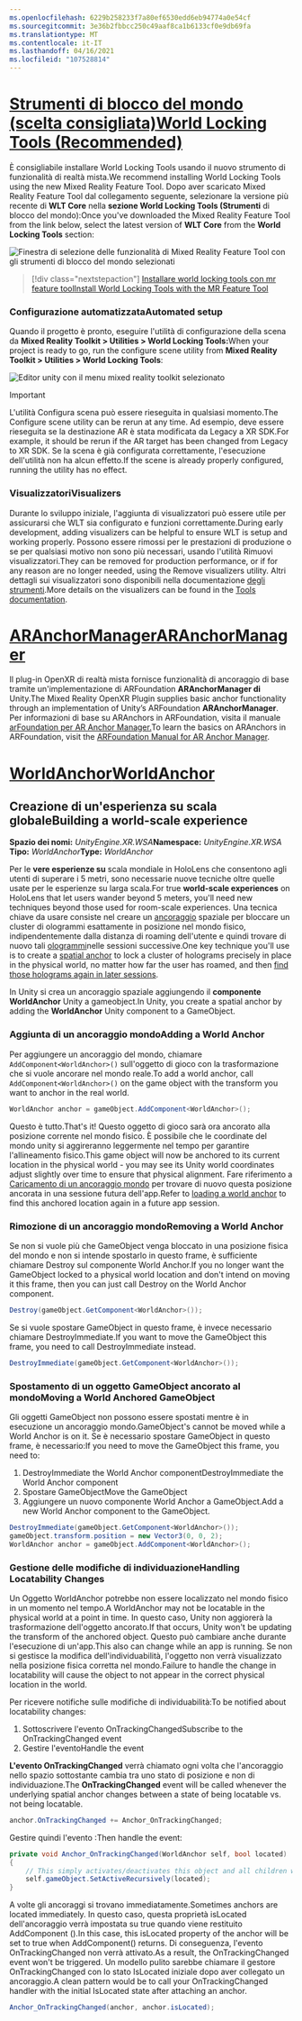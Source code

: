 ```yaml
---
ms.openlocfilehash: 6229b258233f7a80ef6530edd6eb94774a0e54cf
ms.sourcegitcommit: 3e36b2fbbcc250c49aaf8ca1b6133cf0e9db69fa
ms.translationtype: MT
ms.contentlocale: it-IT
ms.lasthandoff: 04/16/2021
ms.locfileid: "107528814"
---
```

# <a name="world-locking-tools-recommended"></a>[<span data-ttu-id="110f3-101">Strumenti di blocco del mondo (scelta consigliata)</span><span class="sxs-lookup"><span data-stu-id="110f3-101">World Locking Tools (Recommended)</span></span>](#tab/wlt)

<span data-ttu-id="110f3-102">È consigliabile installare World Locking Tools usando il nuovo strumento di funzionalità di realtà mista.</span><span class="sxs-lookup"><span data-stu-id="110f3-102">We recommend installing World Locking Tools using the new Mixed Reality Feature Tool.</span></span> <span data-ttu-id="110f3-103">Dopo aver scaricato Mixed Reality Feature Tool dal collegamento seguente, selezionare la versione più recente di **WLT Core** nella **sezione World Locking Tools (Strumenti** di blocco del mondo):</span><span class="sxs-lookup"><span data-stu-id="110f3-103">Once you've downloaded the Mixed Reality Feature Tool from the link below, select the latest version of **WLT Core** from the **World Locking Tools** section:</span></span>

![Finestra di selezione delle funzionalità di Mixed Reality Feature Tool con gli strumenti di blocco del mondo selezionati](../../images/spatial-anchors-setup-img-01.png)

> [!div class="nextstepaction"]
> [<span data-ttu-id="110f3-105">Installare world locking tools con mr feature tool</span><span class="sxs-lookup"><span data-stu-id="110f3-105">Install World Locking Tools with the MR Feature Tool</span></span>](../../welcome-to-mr-feature-tool.md)

### <a name="automated-setup"></a><span data-ttu-id="110f3-106">Configurazione automatizzata</span><span class="sxs-lookup"><span data-stu-id="110f3-106">Automated setup</span></span>

<span data-ttu-id="110f3-107">Quando il progetto è pronto, eseguire l'utilità di configurazione della scena da **Mixed Reality Toolkit > Utilities > World Locking Tools:**</span><span class="sxs-lookup"><span data-stu-id="110f3-107">When your project is ready to go, run the configure scene utility from **Mixed Reality Toolkit > Utilities > World Locking Tools**:</span></span>

![Editor unity con il menu mixed reality toolkit selezionato](../../images/world-locking-configuration-img-01.jpeg)

> [!IMPORTANT]
> <span data-ttu-id="110f3-109">L'utilità Configura scena può essere rieseguita in qualsiasi momento.</span><span class="sxs-lookup"><span data-stu-id="110f3-109">The Configure scene utility can be rerun at any time.</span></span> <span data-ttu-id="110f3-110">Ad esempio, deve essere rieseguita se la destinazione AR è stata modificata da Legacy a XR SDK.</span><span class="sxs-lookup"><span data-stu-id="110f3-110">For example, it should be rerun if the AR target has been changed from Legacy to XR SDK.</span></span> <span data-ttu-id="110f3-111">Se la scena è già configurata correttamente, l'esecuzione dell'utilità non ha alcun effetto.</span><span class="sxs-lookup"><span data-stu-id="110f3-111">If the scene is already properly configured, running the utility has no effect.</span></span>

### <a name="visualizers"></a><span data-ttu-id="110f3-112">Visualizzatori</span><span class="sxs-lookup"><span data-stu-id="110f3-112">Visualizers</span></span>

<span data-ttu-id="110f3-113">Durante lo sviluppo iniziale, l'aggiunta di visualizzatori può essere utile per assicurarsi che WLT sia configurato e funzioni correttamente.</span><span class="sxs-lookup"><span data-stu-id="110f3-113">During early development, adding visualizers can be helpful to ensure WLT is setup and working properly.</span></span> <span data-ttu-id="110f3-114">Possono essere rimossi per le prestazioni di produzione o se per qualsiasi motivo non sono più necessari, usando l'utilità Rimuovi visualizzatori.</span><span class="sxs-lookup"><span data-stu-id="110f3-114">They can be removed for production performance, or if for any reason are no longer needed, using the Remove visualizers utility.</span></span> <span data-ttu-id="110f3-115">Altri dettagli sui visualizzatori sono disponibili nella documentazione [degli strumenti](https://microsoft.github.io/MixedReality-WorldLockingTools-Unity/DocGen/Documentation/HowTos/Tools.html#visualizers).</span><span class="sxs-lookup"><span data-stu-id="110f3-115">More details on the visualizers can be found in the [Tools documentation](https://microsoft.github.io/MixedReality-WorldLockingTools-Unity/DocGen/Documentation/HowTos/Tools.html#visualizers).</span></span>

# <a name="aranchormanager"></a>[<span data-ttu-id="110f3-116">ARAnchorManager</span><span class="sxs-lookup"><span data-stu-id="110f3-116">ARAnchorManager</span></span>](#tab/anchorstore)

<span data-ttu-id="110f3-117">Il plug-in OpenXR di realtà mista fornisce funzionalità di ancoraggio di base tramite un'implementazione di ARFoundation **ARAnchorManager di** Unity.</span><span class="sxs-lookup"><span data-stu-id="110f3-117">The Mixed Reality OpenXR Plugin supplies basic anchor functionality through an implementation of Unity’s ARFoundation **ARAnchorManager**.</span></span> <span data-ttu-id="110f3-118">Per informazioni di base su ARAnchors in ARFoundation, visita il manuale [arFoundation per AR Anchor Manager.](https://docs.unity3d.com/Packages/com.unity.xr.arfoundation@4.1/manual/anchor-manager.html)</span><span class="sxs-lookup"><span data-stu-id="110f3-118">To learn the basics on ARAnchors in ARFoundation, visit the [ARFoundation Manual for AR Anchor Manager](https://docs.unity3d.com/Packages/com.unity.xr.arfoundation@4.1/manual/anchor-manager.html).</span></span> 

# <a name="worldanchor"></a>[<span data-ttu-id="110f3-119">WorldAnchor</span><span class="sxs-lookup"><span data-stu-id="110f3-119">WorldAnchor</span></span>](#tab/worldanchor)

## <a name="building-a-world-scale-experience"></a><span data-ttu-id="110f3-120">Creazione di un'esperienza su scala globale</span><span class="sxs-lookup"><span data-stu-id="110f3-120">Building a world-scale experience</span></span>

<span data-ttu-id="110f3-121">**Spazio dei nomi:** *UnityEngine.XR.WSA*</span><span class="sxs-lookup"><span data-stu-id="110f3-121">**Namespace:** *UnityEngine.XR.WSA*</span></span><br>
<span data-ttu-id="110f3-122">**Tipo:** *WorldAnchor*</span><span class="sxs-lookup"><span data-stu-id="110f3-122">**Type:** *WorldAnchor*</span></span>

<span data-ttu-id="110f3-123">Per le **vere esperienze su** scala mondiale in HoloLens che consentono agli utenti di superare i 5 metri, sono necessarie nuove tecniche oltre quelle usate per le esperienze su larga scala.</span><span class="sxs-lookup"><span data-stu-id="110f3-123">For true **world-scale experiences** on HoloLens that let users wander beyond 5 meters, you'll need new techniques beyond those used for room-scale experiences.</span></span> <span data-ttu-id="110f3-124">Una tecnica chiave da usare consiste nel creare un [ancoraggio](../../../../design/coordinate-systems.md#spatial-anchors) spaziale per bloccare un cluster di ologrammi esattamente in posizione nel mondo fisico, indipendentemente dalla distanza di roaming dell'utente e quindi trovare di nuovo tali [ologrammi](../../../../design/coordinate-systems.md#spatial-anchor-persistence)nelle sessioni successive.</span><span class="sxs-lookup"><span data-stu-id="110f3-124">One key technique you'll use is to create a [spatial anchor](../../../../design/coordinate-systems.md#spatial-anchors) to lock a cluster of holograms precisely in place in the physical world, no matter how far the user has roamed, and then [find those holograms again in later sessions](../../../../design/coordinate-systems.md#spatial-anchor-persistence).</span></span>

<span data-ttu-id="110f3-125">In Unity si crea un ancoraggio spaziale aggiungendo il **componente WorldAnchor** Unity a gameobject.</span><span class="sxs-lookup"><span data-stu-id="110f3-125">In Unity, you create a spatial anchor by adding the **WorldAnchor** Unity component to a GameObject.</span></span>

### <a name="adding-a-world-anchor"></a><span data-ttu-id="110f3-126">Aggiunta di un ancoraggio mondo</span><span class="sxs-lookup"><span data-stu-id="110f3-126">Adding a World Anchor</span></span>

<span data-ttu-id="110f3-127">Per aggiungere un ancoraggio del mondo, chiamare `AddComponent<WorldAnchor>()` sull'oggetto di gioco con la trasformazione che si vuole ancorare nel mondo reale.</span><span class="sxs-lookup"><span data-stu-id="110f3-127">To add a world anchor, call `AddComponent<WorldAnchor>()` on the game object with the transform you want to anchor in the real world.</span></span>

```cs
WorldAnchor anchor = gameObject.AddComponent<WorldAnchor>();
```

<span data-ttu-id="110f3-128">Questo è tutto.</span><span class="sxs-lookup"><span data-stu-id="110f3-128">That's it!</span></span> <span data-ttu-id="110f3-129">Questo oggetto di gioco sarà ora ancorato alla posizione corrente nel mondo fisico. È possibile che le coordinate del mondo unity si aggireranno leggermente nel tempo per garantire l'allineamento fisico.</span><span class="sxs-lookup"><span data-stu-id="110f3-129">This game object will now be anchored to its current location in the physical world - you may see its Unity world coordinates adjust slightly over time to ensure that physical alignment.</span></span> <span data-ttu-id="110f3-130">Fare riferimento a [Caricamento di un ancoraggio mondo](#loading-a-worldanchor) per trovare di nuovo questa posizione ancorata in una sessione futura dell'app.</span><span class="sxs-lookup"><span data-stu-id="110f3-130">Refer to [loading a world anchor](#loading-a-worldanchor) to find this anchored location again in a future app session.</span></span>

### <a name="removing-a-world-anchor"></a><span data-ttu-id="110f3-131">Rimozione di un ancoraggio mondo</span><span class="sxs-lookup"><span data-stu-id="110f3-131">Removing a World Anchor</span></span>

<span data-ttu-id="110f3-132">Se non si vuole più che GameObject venga bloccato in una posizione fisica del mondo e non si intende spostarlo in questo frame, è sufficiente chiamare Destroy sul componente World Anchor.</span><span class="sxs-lookup"><span data-stu-id="110f3-132">If you no longer want the GameObject locked to a physical world location and don't intend on moving it this frame, then you can just call Destroy on the World Anchor component.</span></span>

```cs
Destroy(gameObject.GetComponent<WorldAnchor>());
```

<span data-ttu-id="110f3-133">Se si vuole spostare GameObject in questo frame, è invece necessario chiamare DestroyImmediate.</span><span class="sxs-lookup"><span data-stu-id="110f3-133">If you want to move the GameObject this frame, you need to call DestroyImmediate instead.</span></span>

```cs
DestroyImmediate(gameObject.GetComponent<WorldAnchor>());
```

### <a name="moving-a-world-anchored-gameobject"></a><span data-ttu-id="110f3-134">Spostamento di un oggetto GameObject ancorato al mondo</span><span class="sxs-lookup"><span data-stu-id="110f3-134">Moving a World Anchored GameObject</span></span>

<span data-ttu-id="110f3-135">Gli oggetti GameObject non possono essere spostati mentre è in esecuzione un ancoraggio mondo.</span><span class="sxs-lookup"><span data-stu-id="110f3-135">GameObject's cannot be moved while a World Anchor is on it.</span></span> <span data-ttu-id="110f3-136">Se è necessario spostare GameObject in questo frame, è necessario:</span><span class="sxs-lookup"><span data-stu-id="110f3-136">If you need to move the GameObject this frame, you need to:</span></span>

1. <span data-ttu-id="110f3-137">DestroyImmediate the World Anchor component</span><span class="sxs-lookup"><span data-stu-id="110f3-137">DestroyImmediate the World Anchor component</span></span>
2. <span data-ttu-id="110f3-138">Spostare GameObject</span><span class="sxs-lookup"><span data-stu-id="110f3-138">Move the GameObject</span></span>
3. <span data-ttu-id="110f3-139">Aggiungere un nuovo componente World Anchor a GameObject.</span><span class="sxs-lookup"><span data-stu-id="110f3-139">Add a new World Anchor component to the GameObject.</span></span>

```cs
DestroyImmediate(gameObject.GetComponent<WorldAnchor>());
gameObject.transform.position = new Vector3(0, 0, 2);
WorldAnchor anchor = gameObject.AddComponent<WorldAnchor>();
```

### <a name="handling-locatability-changes"></a><span data-ttu-id="110f3-140">Gestione delle modifiche di individuazione</span><span class="sxs-lookup"><span data-stu-id="110f3-140">Handling Locatability Changes</span></span>

<span data-ttu-id="110f3-141">Un Oggetto WorldAnchor potrebbe non essere localizzato nel mondo fisico in un momento nel tempo.</span><span class="sxs-lookup"><span data-stu-id="110f3-141">A WorldAnchor may not be locatable in the physical world at a point in time.</span></span> <span data-ttu-id="110f3-142">In questo caso, Unity non aggiorerà la trasformazione dell'oggetto ancorato.</span><span class="sxs-lookup"><span data-stu-id="110f3-142">If that occurs, Unity won't be updating the transform of the anchored object.</span></span> <span data-ttu-id="110f3-143">Questo può cambiare anche durante l'esecuzione di un'app.</span><span class="sxs-lookup"><span data-stu-id="110f3-143">This also can change while an app is running.</span></span> <span data-ttu-id="110f3-144">Se non si gestisce la modifica dell'individuabilità, l'oggetto non verrà visualizzato nella posizione fisica corretta nel mondo.</span><span class="sxs-lookup"><span data-stu-id="110f3-144">Failure to handle the change in locatability will cause the object to not appear in the correct physical location in the world.</span></span>

<span data-ttu-id="110f3-145">Per ricevere notifiche sulle modifiche di individuabilità:</span><span class="sxs-lookup"><span data-stu-id="110f3-145">To be notified about locatability changes:</span></span>

1. <span data-ttu-id="110f3-146">Sottoscrivere l'evento OnTrackingChanged</span><span class="sxs-lookup"><span data-stu-id="110f3-146">Subscribe to the OnTrackingChanged event</span></span>
2. <span data-ttu-id="110f3-147">Gestire l'evento</span><span class="sxs-lookup"><span data-stu-id="110f3-147">Handle the event</span></span>

<span data-ttu-id="110f3-148">**L'evento OnTrackingChanged** verrà chiamato ogni volta che l'ancoraggio nello spazio sottostante cambia tra uno stato di posizione e non di individuazione.</span><span class="sxs-lookup"><span data-stu-id="110f3-148">The **OnTrackingChanged** event will be called whenever the underlying spatial anchor changes between a state of being locatable vs. not being locatable.</span></span>

```cs
anchor.OnTrackingChanged += Anchor_OnTrackingChanged;
```

<span data-ttu-id="110f3-149">Gestire quindi l'evento :</span><span class="sxs-lookup"><span data-stu-id="110f3-149">Then handle the event:</span></span>

```cs
private void Anchor_OnTrackingChanged(WorldAnchor self, bool located)
{
    // This simply activates/deactivates this object and all children when tracking changes
    self.gameObject.SetActiveRecursively(located);
}
```

<span data-ttu-id="110f3-150">A volte gli ancoraggi si trovano immediatamente.</span><span class="sxs-lookup"><span data-stu-id="110f3-150">Sometimes anchors are located immediately.</span></span> <span data-ttu-id="110f3-151">In questo caso, questa proprietà isLocated dell'ancoraggio verrà impostata su true quando viene restituito AddComponent <WorldAnchor> ().</span><span class="sxs-lookup"><span data-stu-id="110f3-151">In this case, this isLocated property of the anchor will be set to true when AddComponent<WorldAnchor>() returns.</span></span> <span data-ttu-id="110f3-152">Di conseguenza, l'evento OnTrackingChanged non verrà attivato.</span><span class="sxs-lookup"><span data-stu-id="110f3-152">As a result, the OnTrackingChanged event won't be triggered.</span></span> <span data-ttu-id="110f3-153">Un modello pulito sarebbe chiamare il gestore OnTrackingChanged con lo stato IsLocated iniziale dopo aver collegato un ancoraggio.</span><span class="sxs-lookup"><span data-stu-id="110f3-153">A clean pattern would be to call your OnTrackingChanged handler with the initial IsLocated state after attaching an anchor.</span></span>

```cs
Anchor_OnTrackingChanged(anchor, anchor.isLocated);
```